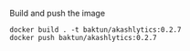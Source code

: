 Build and push the image

```
docker build . -t baktun/akashlytics:0.2.7
docker push baktun/akashlytics:0.2.7
```
